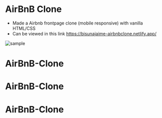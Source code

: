 # AirBnB Clone
* Made a Airbnb frontpage clone (mobile responsive) with vanilla HTML/CSS
* Can be viewed in this link https://bisunajaime-airbnbclone.netlify.app/

![sample](sample.png "Sample Image")
# AirBnB-Clone
# AirBnB-Clone
# AirBnB-Clone
